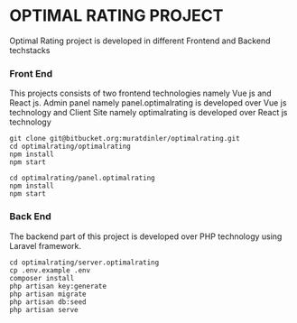 # OPTIMAL RATING PROJECT

Optimal Rating project is developed in different Frontend and Backend techstacks

### Front End
This projects consists of two frontend technologies namely Vue js and React js. Admin panel namely panel.optimalrating is developed over Vue js technology and Client Site namely optimalrating is developed over React js technology

```
git clone git@bitbucket.org:muratdinler/optimalrating.git
cd optimalrating/optimalrating
npm install
npm start
```

```
cd optimalrating/panel.optimalrating
npm install
npm start
```

### Back End
The backend part of this project is developed over PHP technology using Laravel framework.

```
cd optimalrating/server.optimalrating
cp .env.example .env
composer install
php artisan key:generate
php artisan migrate
php artisan db:seed
php artisan serve
```